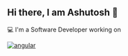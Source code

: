 ## Hi there, I am Ashutosh 👋

💻 I'm a Software Developer working on 

[1]: angular.io
[![angular](https://upload.wikimedia.org/wikipedia/commons/thumb/c/cf/Angular_full_color_logo.svg/2048px-Angular_full_color_logo.svg.png)][1]

<!--
**ashutosh-suryawanshi/ashutosh-suryawanshi** is a ✨ _special_ ✨ repository because its `README.md` (this file) appears on your GitHub profile.

Here are some ideas to get you started:

- 🔭 I’m currently working on ...
- 🌱 I’m currently learning ...
- 👯 I’m looking to collaborate on ...
- 🤔 I’m looking for help with ...
- 💬 Ask me about ...
- 📫 How to reach me: ...
- 😄 Pronouns: ...
- ⚡ Fun fact: ...
-->
